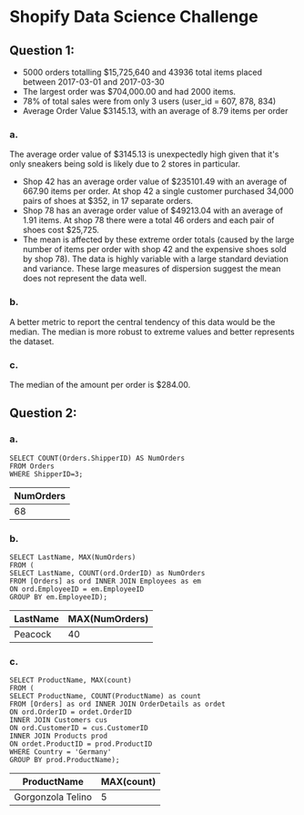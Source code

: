 # Shopify Data Science Challenge

## Question 1:

- 5000 orders totalling $15,725,640 and 43936 total items placed between 2017-03-01 and 2017-03-30
- The largest order was $704,000.00 and had 2000 items.
- 78% of total sales were from only 3 users (user_id = 607, 878, 834)
- Average Order Value $3145.13, with an average of 8.79 items per order

### a. 
The average order value of $3145.13 is unexpectedly high given that it's only sneakers being sold is likely due to 2 stores in particular.
- Shop 42 has an average order value of $235101.49 with an average of 667.90 items per order. At shop 42 a single customer purchased 34,000 pairs of shoes at $352, in 17 separate orders.
- Shop 78 has an average order value of $49213.04 with an average of 1.91 items. At shop 78 there were a total 46 orders and each pair of shoes cost $25,725.
- The mean is affected by these extreme order totals (caused by the large number of items per order with shop 42 and the expensive shoes sold by shop 78). The data is highly variable with a large standard deviation and variance. These large measures of dispersion suggest the mean does not represent the data well.

### b. 
A better metric to report the central tendency of this data would be the median. The median is more robust to extreme values and better represents the dataset.

### c.
The median of the amount per order is $284.00.

## Question 2:

### a.
    SELECT COUNT(Orders.ShipperID) AS NumOrders
    FROM Orders
    WHERE ShipperID=3;

| NumOrders |
| --------- |
| 68 |

### b.
    SELECT LastName, MAX(NumOrders)
    FROM (
    SELECT LastName, COUNT(ord.OrderID) as NumOrders
    FROM [Orders] as ord INNER JOIN Employees as em
    ON ord.EmployeeID = em.EmployeeID
    GROUP BY em.EmployeeID);

LastName | MAX(NumOrders)
---------| ---------------
Peacock  | 40

### c. 
    SELECT ProductName, MAX(count)
    FROM (
    SELECT ProductName, COUNT(ProductName) as count
    FROM [Orders] as ord INNER JOIN OrderDetails as ordet
    ON ord.OrderID = ordet.OrderID
    INNER JOIN Customers cus
    ON ord.CustomerID = cus.CustomerID
    INNER JOIN Products prod
    ON ordet.ProductID = prod.ProductID
    WHERE Country = 'Germany'
    GROUP BY prod.ProductName);

ProductName	| MAX(count)
------------|-----------
Gorgonzola Telino	| 5
